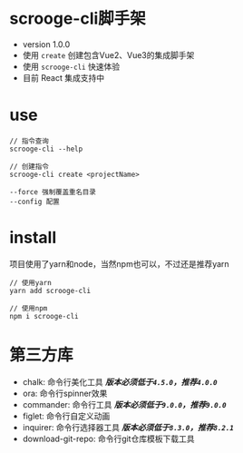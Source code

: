 # scrooge-cli脚手架
+ version 1.0.0
+ 使用 ```create``` 创建包含Vue2、Vue3的集成脚手架
+ 使用 ```scrooge-cli``` 快速体验
+ 目前 React 集成支持中


# use
```
// 指令查询
scrooge-cli --help

// 创建指令
scrooge-cli create <projectName>

--force 强制覆盖重名目录
--config 配置
```

# install
项目使用了yarn和node，当然npm也可以，不过还是推荐yarn
```
// 使用yarn
yarn add scrooge-cli

// 使用npm
npm i scrooge-cli
```

# 第三方库
+ chalk: 命令行美化工具  ***版本必须低于```4.5.0```，推荐```4.0.0```***
+ ora: 命令行spinner效果
+ commander: 命令行工具  ***版本必须低于```9.0.0```，推荐```9.0.0```***
+ figlet: 命令行自定义动画
+ inquirer: 命令行选择器工具  ***版本必须低于```8.3.0```，推荐```8.2.1```***
+ download-git-repo: 命令行git仓库模板下载工具
